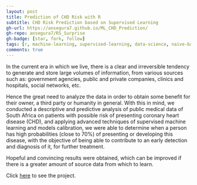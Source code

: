 ```yaml
---
layout: post
title: Prediction of CHD Risk with R
subtitle: CHD Risk Prediction based on Supervised Learning
gh-url: https://ansegura7.github.io/ML_CHD_Prediction/
gh-repo: ansegura7/RS_Surprise
gh-badge: [star, fork, follow]
tags: [r, machine-learning, supervised-learning, data-science, naive-bayes, svm, random-forest, decision-trees, knn, chd-risk]
comments: true
---
```


In the current era in which we live, there is a clear and irreversible tendency to generate and store large volumes of information, from various sources such as: government agencies, public and private companies, clinics and hospitals, social networks, etc.

Hence the great need to analyze the data in order to obtain some benefit for their owner, a third party or humanity in general. With this in mind, we conducted a descriptive and predictive analysis of public medical data of South Africa on patients with possible risk of presenting coronary heart disease (CHD), and applying advanced techniques of supervised machine learning and models calibration, we were able to determine when a person has high probabilities (close to 70%) of presenting or developing this disease, with the objective of being able to contribute to an early detection and diagnosis of it, for further treatment.

Hopeful and convincing results were obtained, which can be improved if there is a greater amount of source data from which to learn.

Click [here](https://ansegura7.github.io/ML_CHD_Prediction/) to see the project.